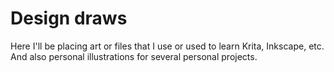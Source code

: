 # Design draws

Here I'll be placing art or files that I use or used to learn Krita, Inkscape, etc.
And also personal illustrations for several personal projects.
